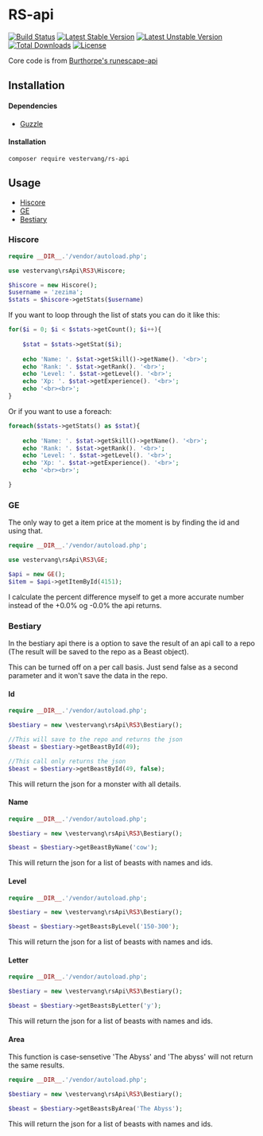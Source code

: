 # RS-api

[![Build Status](https://img.shields.io/travis/vestervang/rs-api.svg?style=flat-square)](https://travis-ci.org/vestervang/rs-api)
[![Latest Stable Version](https://poser.pugx.org/vestervang/rs-api/v/stable?format=flat-square)](https://packagist.org/packages/vestervang/rs-api)
[![Latest Unstable Version](https://poser.pugx.org/vestervang/rs-api/v/unstable?format=flat-square)](https://packagist.org/packages/vestervang/rs-api)
[![Total Downloads](https://poser.pugx.org/vestervang/rs-api/downloads?format=flat-square)](https://packagist.org/packages/vestervang/rs-api)
[![License](https://poser.pugx.org/vestervang/rs-api/license?format=flat-square)](https://packagist.org/packages/vestervang/rs-api)

Core code is from [Burthorpe's runescape-api](https://github.com/Burthorpe/runescape-api)

## Installation

#### Dependencies
* [Guzzle](https://github.com/guzzle/guzzle)

#### Installation
```
composer require vestervang/rs-api
```

## Usage

* [Hiscore](#hiscore)
* [GE](#ge)
* [Bestiary](#bestiary)

### Hiscore

```PHP
require __DIR__.'/vendor/autoload.php';

use vestervang\rsApi\RS3\Hiscore;

$hiscore = new Hiscore();
$username = 'zezima';
$stats = $hiscore->getStats($username)
```

If you want to loop through the list of stats you can do it like this:

```PHP
for($i = 0; $i < $stats->getCount(); $i++){
	
	$stat = $stats->getStat($i);
	
	echo 'Name: '. $stat->getSkill()->getName(). '<br>';
	echo 'Rank: '. $stat->getRank(). '<br>';
	echo 'Level: '. $stat->getLevel(). '<br>';
	echo 'Xp: '. $stat->getExperience(). '<br>';
	echo '<br><br>';
}
```

Or if you want to use a foreach:

```PHP
foreach($stats->getStats() as $stat){
	
	echo 'Name: '. $stat->getSkill()->getName(). '<br>';
	echo 'Rank: '. $stat->getRank(). '<br>';
	echo 'Level: '. $stat->getLevel(). '<br>';
	echo 'Xp: '. $stat->getExperience(). '<br>';
	echo '<br><br>';

}
```

### GE

The only way to get a item price at the moment is by finding the id and using that.

```PHP
require __DIR__.'/vendor/autoload.php';

use vestervang\rsApi\RS3\GE;

$api = new GE();
$item = $api->getItemById(4151);
```

I calculate the percent difference myself to get a more accurate number instead of the +0.0% og -0.0% the api returns.

### Bestiary
In the bestiary api there is a option to save the result of an api call to a repo (The result will be saved to the repo as a Beast object).

This can be turned off on a per call basis. Just send false as a second parameter and it won't save the data in the repo.

#### Id
```PHP
require __DIR__.'/vendor/autoload.php';

$bestiary = new \vestervang\rsApi\RS3\Bestiary();

//This will save to the repo and returns the json
$beast = $bestiary->getBeastById(49);

//This call only returns the json
$beast = $bestiary->getBeastById(49, false);
```
This will return the json for a monster with all details.

#### Name
```PHP
require __DIR__.'/vendor/autoload.php';

$bestiary = new \vestervang\rsApi\RS3\Bestiary();

$beast = $bestiary->getBeastByName('cow');
```
This will return the json for a list of beasts with names and ids.

#### Level
```PHP
require __DIR__.'/vendor/autoload.php';

$bestiary = new \vestervang\rsApi\RS3\Bestiary();

$beast = $bestiary->getBeastsByLevel('150-300');
```
This will return the json for a list of beasts with names and ids.

#### Letter
```PHP
require __DIR__.'/vendor/autoload.php';

$bestiary = new \vestervang\rsApi\RS3\Bestiary();

$beast = $bestiary->getBeastsByLetter('y');
```
This will return the json for a list of beasts with names and ids.

#### Area
This function is case-sensetive 'The Abyss' and 'The abyss' will not return the same results.
```PHP
require __DIR__.'/vendor/autoload.php';

$bestiary = new \vestervang\rsApi\RS3\Bestiary();

$beast = $bestiary->getBeastsByArea('The Abyss');
```
This will return the json for a list of beasts with names and ids.
